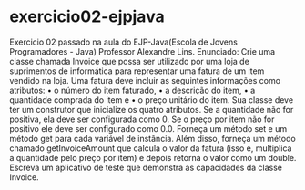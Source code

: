 # exercicio02-ejpjava
Exercicio 02 passado na aula do EJP-Java(Escola de Jovens Programadores - Java)
Professor Alexandre Lins.
Enunciado: Crie uma classe chamada Invoice que possa ser utilizado por uma loja
de suprimentos de informática para representar uma fatura de um
item vendido na loja. Uma fatura deve incluir as seguintes informações
como atributos: • o número do item faturado, • a descrição do item, • a quantidade comprada do item e • o preço unitário do item. Sua
classe deve ter um construtor que inicialize os quatro atributos. Se a
quantidade não for positiva, ela deve ser configurada como 0. Se o
preço por item não for positivo ele deve ser configurado como 0.0. Forneça um método set e um método get para cada variável de
instância. Além disso, forneça um método chamado
getInvoiceAmount que calcula o valor da fatura (isso é, multiplica a
quantidade pelo preço por item) e depois retorna o valor como um
double. Escreva um aplicativo de teste que demonstra as capacidades
da classe Invoice.
